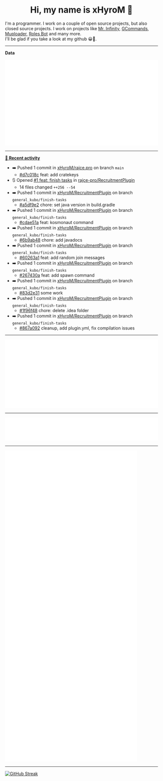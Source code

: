 <p align="center">
    <!-- <img src="https://avatars.githubusercontent.com/u/56601352" width="192" alt="hyro's pfp" /> -->
    <h1 align="center">Hi, my name is xHyroM 👋</h1>
</p>

I'm a programmer. I work on a couple of open source projects, but also closed source projects. I work on projects like [Mr. Infinity](https://discord.com/oauth2/authorize?client_id=720321585625694239&scope=bot%20applications.commands&permissions=8&redirect_uri=https://blobs.gq/imanager&prompt=consent&response_type=code), [GCommands](https://github.com/Garlic-Team/GCommands), [Muploader](https://github.com/xHyroM/Muploader), [Roles Bot](https://github.com/xHyroM/roles-bot) and many more.  
I'll be glad if you take a look at my github 😀👀.

___
**Data**

<img src="https://github.com/xHyroM/xHyroM/blob/master/.cache/base.svg">

___

**[📰 Recent activity](https://github.com/xHyroM)**
* ➡️ Pushed 1 commit in [xHyroM/rajce.pro](https://github.com/xHyroM/rajce.pro) on branch `main`
  * [#d7c018c](https://github.com/xHyroM/rajce.pro/commit/d7c018c) feat: add cratekeys
* 🔃 Opened [#1 feat: finish tasks](https://github.com/rajce-pro/RecruitmentPlugin/pull/1) in [rajce-pro/RecruitmentPlugin](https://github.com/rajce-pro/RecruitmentPlugin)
  * 14 files changed `++256 --54`
* ➡️ Pushed 1 commit in [xHyroM/RecruitmentPlugin](https://github.com/xHyroM/RecruitmentPlugin) on branch `general_kubo/finish-tasks`
  * [#a5df9e2](https://github.com/xHyroM/RecruitmentPlugin/commit/a5df9e2) chore: set java version in build.gradle
* ➡️ Pushed 1 commit in [xHyroM/RecruitmentPlugin](https://github.com/xHyroM/RecruitmentPlugin) on branch `general_kubo/finish-tasks`
  * [#cdae51a](https://github.com/xHyroM/RecruitmentPlugin/commit/cdae51a) feat: kosmonaut command
* ➡️ Pushed 1 commit in [xHyroM/RecruitmentPlugin](https://github.com/xHyroM/RecruitmentPlugin) on branch `general_kubo/finish-tasks`
  * [#6b9ab48](https://github.com/xHyroM/RecruitmentPlugin/commit/6b9ab48) chore: add javadocs
* ➡️ Pushed 1 commit in [xHyroM/RecruitmentPlugin](https://github.com/xHyroM/RecruitmentPlugin) on branch `general_kubo/finish-tasks`
  * [#60263a1](https://github.com/xHyroM/RecruitmentPlugin/commit/60263a1) feat: add random join messages
* ➡️ Pushed 1 commit in [xHyroM/RecruitmentPlugin](https://github.com/xHyroM/RecruitmentPlugin) on branch `general_kubo/finish-tasks`
  * [#267430a](https://github.com/xHyroM/RecruitmentPlugin/commit/267430a) feat: add spawn command
* ➡️ Pushed 1 commit in [xHyroM/RecruitmentPlugin](https://github.com/xHyroM/RecruitmentPlugin) on branch `general_kubo/finish-tasks`
  * [#83d2e31](https://github.com/xHyroM/RecruitmentPlugin/commit/83d2e31) some work
* ➡️ Pushed 1 commit in [xHyroM/RecruitmentPlugin](https://github.com/xHyroM/RecruitmentPlugin) on branch `general_kubo/finish-tasks`
  * [#1f96f48](https://github.com/xHyroM/RecruitmentPlugin/commit/1f96f48) chore: delete .idea folder
* ➡️ Pushed 1 commit in [xHyroM/RecruitmentPlugin](https://github.com/xHyroM/RecruitmentPlugin) on branch `general_kubo/finish-tasks`
  * [#867a092](https://github.com/xHyroM/RecruitmentPlugin/commit/867a092) cleanup, add plugin.yml, fix compilation issues


___

<img src="https://github.com/xHyroM/xHyroM/blob/master/.cache/isocalendar.svg">

___

<img src="https://github.com/xHyroM/xHyroM/blob/master/.cache/languages.svg">

___

<img src="https://github.com/xHyroM/xHyroM/blob/master/.cache/achievements.svg">

___

[![GitHub Streak](https://github-readme-streak-stats.herokuapp.com?user=xHyroM&theme=dark&hide_border=true&date_format=M%20j%5B%2C%20Y%5D)](https://git.io/streak-stats)
